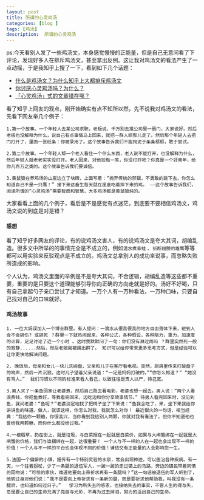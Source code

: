 ```yaml
---
layout: post
title: 所谓的心灵鸡汤
categories: [blog ]
tags: [鸡汤]
description:  所谓的心灵鸡汤
---
```


ps:今天看别人发了一些鸡汤文，本身感觉慢慢的正能量，但是自己无意间看了下评论，发现好多人在排斥鸡汤文，甚至拿出反例。这让我对鸡汤文的看法产生了一点动摇，于是我知乎上搜了一下，看到如下几个话题：
   
   - [什么是鸡汤文？为什么知乎上大都排斥鸡汤文](https://www.zhihu.com/question/24165132) 
   - [你讨厌心灵鸡汤吗？为什么？](https://www.zhihu.com/question/21054710) 
   - [「心灵鸡汤」式的文章错在哪？](https://www.zhihu.com/question/21336606)

看了知乎上网友的观点，刚开始确实有点不知所以然，先不说我对鸡汤文的看法， 先看下网友举几个例子：


	1.第一个故事。一个年轻人去某公司求职，老板说，千万别去推公司里一扇门，大家说好。然后老板也没解释为什么，说自己有点事情马上回来，就把一群人晾那儿走了。然后那个年轻人去把门打开了，里面一张纸条：你被录用了。这个故事告诉我们不能拘泥于条条框框，敢于尝试。
	
    2.第二个故事。一个年轻人帮一个老人看住一个什么东西，老人说不能打开，也没解释为什么，然后年轻人就老老实实没打开。老人回来，对他狡黠一笑，你没打开吧？你真是一个好青年，给你几百万之类的。这个故事告诉我们要诚信。
    
    3.黄鼠狼在养鸡场的山崖边立了块碑，上面写着：“抛弃传统的禁锢，不勇敢的跳下去，你怎么知道自己不是一只鹰！” 接下来这畜生每天就在崖底吃着摔下来的鸡。 ——这个故事告诉我们，阅读所谓的“心灵鸡汤”需要智商和智慧，大多鸡汤都是黄鼠狼炖的。

大家看看上面的几个例子，看后是不是感觉有点迷茫，到底要不要相信鸡汤文，鸡汤文说的到底是对是错？

#### 感想
 看了知乎好多网友的评论，有的说鸡汤文害人，有的说鸡汤文是夸大其词，胡编乱造。很多文中所举的的事情完全是不成立的，例如`温水煮青蛙` 、`折断翅膀的雄鹰`等等都可以用实验来反驳观点是不成立的。鸡汤文总拿别人的成功来说事，而忽略失败所造成的影响。
 
 个人认为，鸡汤文里面的举例是不是夸大其词，不合逻辑，胡编乱造等这些都不重要，重要的是只要这个道理能够引导你向正确的方向走就是好的。汤好不好喝，只有自己拿起勺子亲口尝试了才知道。一万个人有一万种看法，一万种口味，只要自己找对自己的口味就好。



#### 鸡汤故事

    1. 一位大妈误加入一个博士群里。有人提问：一滴水从很高很高的地方自由落体下来，砸到人会不会砸伤? 或砸死 ？群里一下就热闹起来，各种公式，各种假设，各种阻力，重力，加速度的计算，足足讨论了近一个小时 。这时我默默问了一句：你们没有淋过雨吗 ？群里突然死一般的寂静......然后，然后老娘就被踢出群了。 知识可以给你带来更多思考方式，但是经验可以让你更快地解决问题。
    
    2. 晚饭后，母亲和女儿一块儿洗碗盘，父亲和儿子在客厅看电视。突然，厨房里传来打破盘子的响声，然后一片沉寂。这时儿子望着父亲说道：“一定是妈妈打破的。”“你怎么知道？” “她没有骂人。”  我们习惯以不同的标准来看人看己，以致往往是责人以严，待己宽。
    
    3.男人买了一条鱼回家让老婆煮，然后自己跑去看电影，老婆也想一起去。男人说：“两个人看浪费钱，你把鱼煮好，等我看完回来，边吃边和你分享故事情节。” 待男人看完回来时，没见到鱼，就问老婆：“鱼呢？”老婆淡定地找了把椅子坐了下来说：“鱼我全吃了，来，坐下来我给你讲讲鱼的味道。做人，就该这样，你怎么对我，我就怎么对你！ 最近很火的一句话，相当经典：“我给你一颗糖，你很高兴，当你看到我给别人两颗，你就对我有看法了。但你不知道他也曾给我两颗糖，而你什么都没给过我。”
    
    4.一根稻草，扔在街上，就是垃圾，与白菜捆在一起就是白菜价，如果与大闸蟹绑在一起就是大闸蟹的价格，我们与谁捆绑在一起，这很重要！ 一个人与不一样的人在一起也会出现不一样的价值！一个人与不一样的平台也会体现不同的价值！请结交有正能量的人会影响您一生。
    
    5.法国一个偏僻的小镇，据传有一个特别灵验的水泉，常会出现神迹，可以医治各种疾病。有一天，一个拄着拐杖，少了一条腿的退伍军人，一跛一跛的走过镇上的马路，旁边的镇民带着同情的回吻说：“可怜的家伙，难道他要向上帝祈求再有一条腿吗？”这一句话被退伍的军人听到了，他转过身对他们说：“我不是要向上帝祈求有一条新的腿，而是要祈求他帮助我，叫我没有一条腿后，也知道如何过日子。”   学习为所失去的感恩，也接纳失去的事实，不管人生的得与失，总是要让自已的生命充满了亮丽与光彩，不再为过去掉泪，努力的活出自己的生命。
    




